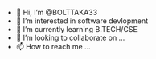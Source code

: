 - 👋 Hi, I’m @BOLTTAKA33
- 👀 I’m interested in software devlopment 
- 🌱 I’m currently learning B.TECH/CSE
- 💞️ I’m looking to collaborate on ...
- 📫 How to reach me ...

<!---
BOLTTAKA33/BOLTTAKA33 is a ✨ special ✨ repository because its `README.md` (this file) appears on your GitHub profile.
You can click the Preview link to take a look at your changes.
--->
